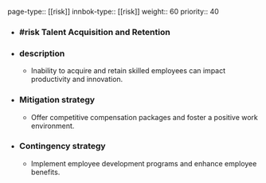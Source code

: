 page-type:: [[risk]]
innbok-type:: [[risk]]
weight:: 60
priority:: 40
- ### #risk Talent Acquisition and Retention
- ### description
  - Inability to acquire and retain skilled employees can impact productivity and innovation.
- ### Mitigation strategy
  - Offer competitive compensation packages and foster a positive work environment.
- ### Contingency strategy
  - Implement employee development programs and enhance employee benefits.


